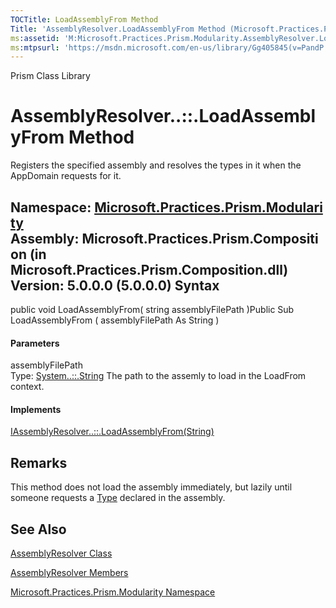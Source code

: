 ```yaml
---
TOCTitle: LoadAssemblyFrom Method
Title: 'AssemblyResolver.LoadAssemblyFrom Method (Microsoft.Practices.Prism.Modularity)'
ms:assetid: 'M:Microsoft.Practices.Prism.Modularity.AssemblyResolver.LoadAssemblyFrom(System.String)'
ms:mtpsurl: 'https://msdn.microsoft.com/en-us/library/Gg405845(v=PandP.50)'
---
```


Prism Class Library

AssemblyResolver..::.LoadAssemblyFrom Method
============================================

Registers the specified assembly and resolves the types in it when the AppDomain requests for it.

**Namespace:** [Microsoft.Practices.Prism.Modularity](https://msdn.microsoft.com/n:microsoft.practices.prism.modularity)
**Assembly:** Microsoft.Practices.Prism.Composition (in Microsoft.Practices.Prism.Composition.dll) Version: 5.0.0.0 (5.0.0.0)
Syntax
------

<span id="syntaxToggle"></span>public void LoadAssemblyFrom( string assemblyFilePath )Public Sub LoadAssemblyFrom ( assemblyFilePath As String )
#### Parameters

assemblyFilePath  
Type: [System..::.String](http://msdn2.microsoft.com/en-us/library/s1wwdcbf)
The path to the assemly to load in the LoadFrom context.

#### Implements

[IAssemblyResolver..::.LoadAssemblyFrom(String)](https://msdn.microsoft.com/m:microsoft.practices.prism.modularity.iassemblyresolver.loadassemblyfrom(system.string))

Remarks
-------

<span id="remarksToggle"></span>This method does not load the assembly immediately, but lazily until someone requests a [Type](http://msdn2.microsoft.com/en-us/library/42892f65) declared in the assembly.

See Also
--------

<span id="seeAlsoToggle"></span>
[AssemblyResolver Class](https://msdn.microsoft.com/t:microsoft.practices.prism.modularity.assemblyresolver)

[AssemblyResolver Members](https://msdn.microsoft.com/allmembers.t:microsoft.practices.prism.modularity.assemblyresolver)

[Microsoft.Practices.Prism.Modularity Namespace](https://msdn.microsoft.com/n:microsoft.practices.prism.modularity)
